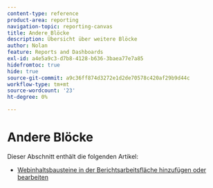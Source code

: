 ```yaml
---
content-type: reference
product-area: reporting
navigation-topic: reporting-canvas
title: Andere Blöcke
description: Übersicht über weitere Blöcke
author: Nolan
feature: Reports and Dashboards
exl-id: a4e5a9c3-d7b8-4128-b636-3baea77e7a85
hidefromtoc: true
hide: true
source-git-commit: a9c36ff874d3272e1d2de70578c420af29b9d44c
workflow-type: tm+mt
source-wordcount: '23'
ht-degree: 0%

---
```


# Andere Blöcke

Dieser Abschnitt enthält die folgenden Artikel:

* [Webinhaltsbausteine in der Berichtsarbeitsfläche hinzufügen oder bearbeiten](../../../reports-and-dashboards/reporting-canvas/other-blocks/add-or-edt-web-content-block.md)
